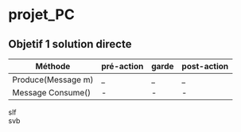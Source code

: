 # projet_PC


## Objetif 1 solution directe

| Méthode | pré-action | garde | post-action |
|---------|------------|-------|-------------|
| Produce(Message m) | _    | _  | _ | 
| Message Consume()|-|-|-|



slf \
svb




